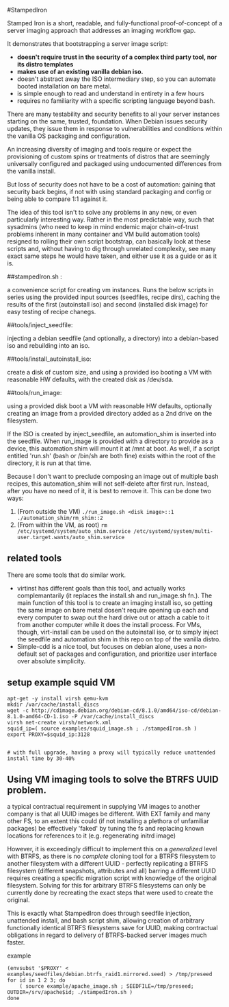 #StampedIron

Stamped Iron is a short, readable, and fully-functional proof-of-concept of a server imaging approach that addresses an imaging workflow gap.

It demonstrates that bootstrapping a server image script:

- **doesn't require trust in the security of a complex third party tool, nor its distro templates**  
- **makes use of an existing vanilla debian iso.**
- doesn't abstract away the ISO intermediary step, so you can automate booted installation on bare metal.
- is simple enough to read and understand in entirety in a few hours
- requires no familiarity with a specific scripting language beyond bash.  

There are many testability and security benefits to all your server instances starting on the same, trusted, foundation. When Debian issues security updates, they issue them in response to vulnerabilities and conditions within the vanilla OS packaging and configuration.

An increasing diversity of imaging and tools require or expect the provisioning of custom spins or treatments of distros that are seemingly universally configured and packaged using undocumented differences from the vanilla install.

But loss of security does not have to be a cost of automation: gaining that security back begins, if not with using standard packaging and config or being able to compare 1:1 against it.

The idea of this tool isn't to solve any problems in any new, or even particularly interesting way. Rather in the most predictable way, such that sysadmins (who need to keep in mind endemic major chain-of-trust problems inherent in many container and VM build automation tools) resigned to rolling their own script bootstrap, can basically look at these scripts and, without having to dig through unrelated complexity, see many exact same steps he would have taken, and either use it as a guide or as it is.

##stampedIron.sh :

a convenience script for creating vm instances. Runs the below scripts in series using the provided input sources (seedfiles, recipe dirs), caching the results of the first (autoinstall iso) and second (installed disk image) for easy testing of recipe chanegs.

##tools/inject_seedfile:

injecting a debian seedfile (and optionally, a directory) into a debian-based iso and rebuilding into an iso.

##tools/install_autoinstall_iso:

create a disk of custom size, and using a provided iso booting a VM with reasonable HW defaults, with the created disk as /dev/sda.

##tools/run_image:

using a provided disk boot a VM with reasonable HW defaults, optionally creating an image from a provided directory added as a 2nd drive on the filesystem.

If the ISO is created by inject_seedfile, an automation_shim is inserted into the seedfile. When run_image is provided with a directory to provide as a device, this automation shim will mount it at /mnt at boot. As well, if a script entitled 'run.sh' (bash or /bin/sh are both fine) exists within the root of the directory, it is run at that time.

Because I don't want to preclude composing an image out of multiple bash recipes, this automation_shim will not self-delete after first run. Instead, after you have no need of it, it is best to remove it. This can be done two ways:

1. (From outside the VM) ```./run_image.sh <disk image>::1 ./automation_shim/rm_shim::2```
2. (From within the VM, as root) ```rm /etc/systemd/system/auto_shim.service /etc/systemd/system/multi-user.target.wants/auto_shim.service```

## related tools

There are some tools that do similar work.

- virtinst has different goals than this tool, and actually works complemantarily (it replaces the install.sh and run_image.sh fn.). The main function of this tool is to create an imaging install iso, so getting the same image on bare metal dosen't require opening up each and every computer to swap out the hard drive out or attach a cable to it from another computer while it does the install process. For VMs, though, virt-install can be used on the autoinstall iso, or to simply inject the seedfile and automation shim in this repo on top of the vanilla distro.
- Simple-cdd is a nice tool, but focuses on debian alone, uses a non-default set of packages and configuration, and prioritize user interface over absolute simplicity.


## setup example squid VM


```
apt-get -y install virsh qemu-kvm
mkdir /var/cache/install_discs
wget -c http://cdimage.debian.org/debian-cd/8.1.0/amd64/iso-cd/debian-8.1.0-amd64-CD-1.iso -P /var/cache/install_discs
virsh net-create virsh/network.xml
squid_ip=( source examples/squid_image.sh ; ./stampedIron.sh )
export PROXY=$squid_ip:3128


# with full upgrade, having a proxy will typically reduce unattended install time by 30-40%
```

## Using VM imaging tools to solve the BTRFS UUID problem.

a typical contractual requirement in supplying VM images to another company is that all UUID
images be different. With EXT family and many other FS, to an extent this could (if not
installing a plethora of unfamiliar packages) be effectively 'faked' by tuning the fs
and replacing known locations for references to it (e.g. regenerating initrd image)

However, it is exceedingly difficult to implement this on a *generalized* level with BTRFS, as there is no *complete* cloning tool for a BTRFS filesystem to another filesystem with a different UUID - perfectly replicating a BTRFS filesystem (different snapshots, attributes and all) barring a different UUID requires creating a specific migration script with knowledge of the original filesystem. Solving for this for arbitrary BTRFS filesystems can only be currently done by recreating the exact steps that were used to create the original.

This is exactly what StampedIron does through seedfile injection, unattended install, and bash script shim, allowing creation of arbitrary functionally identical BTRFS filesystems save for UUID, making contractual obligations in regard to delivery of BTRFS-backed server images much faster.

example

```
(envsubst '$PROXY' < examples/seedfiles/debian.btrfs_raid1.mirrored.seed) > /tmp/preseed
for id in 1 2 3; do
    ( source example/apache_image.sh ; SEEDFILE=/tmp/preseed; OUTDIR=/srv/apache$id; ./stampedIron.sh )
done

```